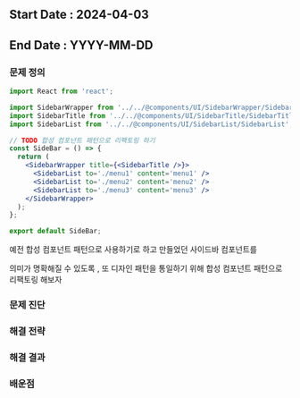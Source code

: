 ## Start Date : 2024-04-03

## End Date : YYYY-MM-DD

### 문제 정의

```jsx
import React from 'react';

import SidebarWrapper from '../../@components/UI/SidebarWrapper/SidebarWrapper';
import SidebarTitle from '../../@components/UI/SidebarTitle/SidebarTitle';
import SidebarList from '../../@components/UI/SidebarList/SidebarList';

// TODO 합성 컴포넌트 패턴으로 리팩토링 하기
const SideBar = () => {
  return (
    <SidebarWrapper title={<SidebarTitle />}>
      <SidebarList to='./menu1' content='menu1' />
      <SidebarList to='./menu2' content='menu2' />
      <SidebarList to='./menu3' content='menu3' />
    </SidebarWrapper>
  );
};

export default SideBar;
```

예전 합성 컴포넌트 패턴으로 사용하기로 하고 만들었던 사이드바 컴포넌트를

의미가 명확해질 수 있도록 , 또 디자인 패턴을 통일하기 위해 합성 컴포넌트 패턴으로 리팩토링 해보자

### 문제 진단

### 해결 전략

### 해결 결과

### 배운점
